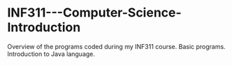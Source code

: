 # INF311---Computer-Science-Introduction
Overview of the programs coded during my INF311 course. Basic programs. Introduction to Java language.
